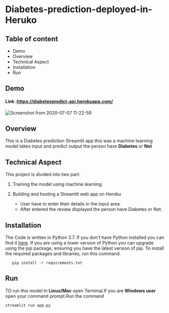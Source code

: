 # Diabetes-prediction-deployed-in-Heruko


## Table of content
   - Demo
   - Overview 
   - Technical Aspect
   - Installation
   - Run
  
 
## Demo
 
#### Link :https://diabetespredict-api.herokuapp.com/
![Screenshot from 2020-07-07 11-22-59](https://user-images.githubusercontent.com/46066018/86722271-5daab880-c044-11ea-9fbe-ae937f852d4e.png)

## Overview

   This is a Diabetes prediction  Streamlit app this  was a machine learning model takes input  and predict output the person have 
**Diabetes** or **Not**

## Technical Aspect

This project is divided into two part:

 1. Training the model using machine learning.
       
 2. Building and hosting a Streamlit web app on Heroku
     - User have to enter their details  in the input area.
     - After entered  the review displayed the person have Diabetes or Not.
     
 ## Installation
 The Code is written in Python 3.7. If you don't have Python installed you can find it [here](https://www.python.org/downloads/). If you are using a lower version of Python you can upgrade using the pip package, ensuring you have the latest version of pip. To install the required packages and libraries, run this command.

       pip install -r requirements.txt
       
## Run 
   TO run this model In **Linux/Mac** open Terminal.If you are  **Windows user** open your command prompt.Run the command
   
    streamlit run app.py
